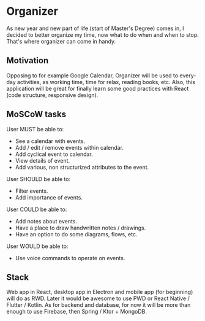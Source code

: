 # Organizer

As new year and new part of life (start of Master's Degree) comes in, I decided to better organize my time, now what to do when
and when to stop. That's where organizer can come in handy.

## Motivation

Opposing to for example Google Calendar, Organizer will be used to every-day activities, as working time, time for relax, reading
books, etc. Also, this application will be great for finally learn some good practices with React (code structure, responsive design).

## MoSCoW tasks
User MUST be able to:

- See a calendar with events.
- Add / edit / remove events within calendar.
- Add cyclical event to calendar.
- View details of event.
- Add various, non structurized attributes to the event.

User SHOULD be able to:

- Filter events.
- Add importance of events.

User COULD be able to:

- Add notes about events.
- Have a place to draw handwritten notes / drawings.
- Have an option to do some diagrams, flows, etc.

User WOULD be able to:

- Use voice commands to operate on events.

## Stack
Web app in React, desktop app in Electron and mobile app (for beginning) will do as RWD.
Later it would be awesome to use PWD or React Native / Flutter / Kotlin. As for backend and database,
for now it will be more than enough to use Firebase, then Spring / Ktor + MongoDB.